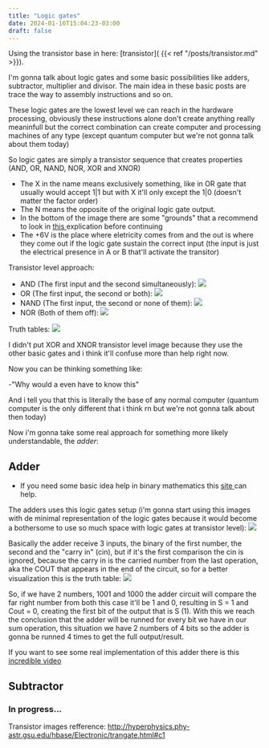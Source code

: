 ```yaml
---
title: "Logic gates"
date: 2024-01-16T15:04:23-03:00
draft: false
---
```


Using the transistor base in here: [transistor]( {{< ref "/posts/transistor.md" >}}). 

I'm gonna talk about logic gates and some basic possibilities like adders, subtractor, multiplier and divisor. The main idea in these basic posts are trace the way to assembly instructions and so on.

These logic gates are the lowest level we can reach in the hardware processing, obviously these instructions alone don't create anything really meaninfull but the correct combination can create computer and processing machines of any type (except quantum computer but we're not gonna talk about them today)  

So logic gates are simply a transistor sequence that creates properties (AND, OR, NAND, NOR, XOR and XNOR)

- The X in the name means exclusively something, like in OR gate that usually would accept 1|1 but with X it'll only except the 1|0 (doesn't matter the factor order) 
- The N means the opposite of the original logic gate output.
- In the bottom of the image there are some "grounds" that a recommend to look in <a href="https://www.build-electronic-circuits.com/what-is-ground/" target="_blank"> this </a> explication before continuing 
- The +6V is the place where eletricity comes from and the out is where they come out if the logic gate sustain the correct input (the input is just the electrical presence in A or B that'll activate the transitor)

Transistor level approach:
- AND (The first input and the second simultaneously):
    ![](/img/and.png)
- OR (The first input, the second or both):
    ![](/img/or.png)
- NAND (The first input, the second or none of them):
    ![](/img/nand.png)
- NOR (Both of them off):
    ![](/img/nor.png)

Truth tables:
![](/img/logic_gates.png)

I didn't put XOR and XNOR transistor level image because they use the other basic gates and i think it'll confuse more than help right now.

Now you can be thinking something like:

-"Why would a even have to know this"

And i tell you that this is literally the base of any normal computer (quantum computer is the only different that i think rn but we're not gonna talk about then today)

Now i'm gonna take some real approach for something more likely understandable, the *adder*:

## Adder

- If you need some basic idea help in binary mathematics this
<a href="https://byjus.com/maths/binary-operation/" target="_blank"> site </a> can help.

The adders uses this logic gates setup (i'm gonna start using this images with de minimal representation of the logic gates because it would become a bothersome to use so much space with logic gates at transistor level):
![](/img/adder.png)

Basically the adder receive 3 inputs, the binary of the first number, the second and the "carry in" (cin), but if it's the first comparison the cin is ignored, because the carry in is the carried number from the last operation, aka the COUT that appears in the end of the circuit, so for a better visualization this is the truth table:
![](/img/adder_truth_table.png)

So, if we have 2 numbers, 1001 and 1000 the adder circuit will compare the far right number from both this case it'll be 1 and 0, resulting in S = 1 and Cout = 0, creating the first bit of the output that is S (1).
With this we reach the conclusion that the adder will be runned for every bit we have in our sum operation, this situation we have 2 numbers of 4 bits so the adder is gonna be runned 4 times to get the full output/result.

If you want to see some real implementation of this adder there is this <a href="https://www.youtube.com/watch?v=X31B1pVow1o" target="_blank"> incredible video </a>

## Subtractor

### In progress...




Transistor images refference:
http://hyperphysics.phy-astr.gsu.edu/hbase/Electronic/trangate.html#c1
